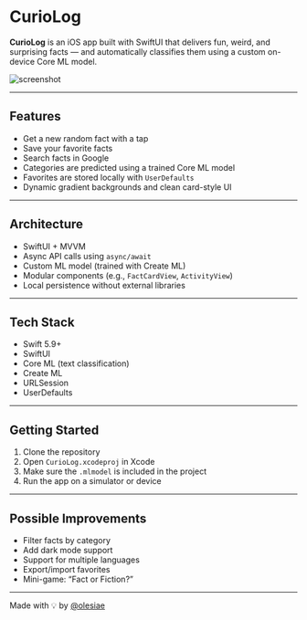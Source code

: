 # CurioLog

**CurioLog** is an iOS app built with SwiftUI that delivers fun, weird, and surprising facts — and automatically classifies them using a custom on-device Core ML model.

![screenshot](screenshot.png)

---

##  Features

- Get a new random fact with a tap
- Save your favorite facts
- Search facts in Google
- Categories are predicted using a trained Core ML model
- Favorites are stored locally with `UserDefaults`
- Dynamic gradient backgrounds and clean card-style UI

---

##  Architecture

- SwiftUI + MVVM
- Async API calls using `async/await`
- Custom ML model (trained with Create ML)
- Modular components (e.g., `FactCardView`, `ActivityView`)
- Local persistence without external libraries

---

## Tech Stack

- Swift 5.9+
- SwiftUI
- Core ML (text classification)
- Create ML
- URLSession
- UserDefaults

---

##  Getting Started

1. Clone the repository
2. Open `CurioLog.xcodeproj` in Xcode
3. Make sure the `.mlmodel` is included in the project
4. Run the app on a simulator or device

---

##  Possible Improvements

- Filter facts by category
- Add dark mode support
- Support for multiple languages
- Export/import favorites
- Mini-game: “Fact or Fiction?”

---

Made with 💡 by [@olesiae](https://github.com/olesiae)

